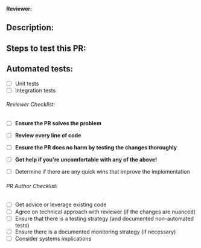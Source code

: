 <!-- Please add the WIP label if the PR isn't complete. -->

**Reviewer:**

<!-- Optional fields
**CC:**
**Depends on:** 
-->

## Description:
<!-- Explain what is being changed, why, etc -->


## Steps to test this PR:
<!-- List steps to test it manually 
1. <STEP 1> 
-->

## Automated tests:
- [ ] Unit tests
- [ ] Integration tests

###### Reviewer Checklist:
- [ ] **Ensure the PR solves the problem**
- [ ] **Review every line of code**
- [ ] **Ensure the PR does no harm by testing the changes thoroughly**
- [ ] **Get help if you're uncomfortable with any of the above!**
- [ ] Determine if there are any quick wins that improve the implementation


###### PR Author Checklist:
- [ ] Get advice or leverage existing code
- [ ] Agree on technical approach with reviewer (if the changes are nuanced)
- [ ] Ensure that there is a testing strategy (and documented non-automated tests)
- [ ] Ensure there is a documented monitoring strategy (if necessary)
- [ ] Consider systems implications 
